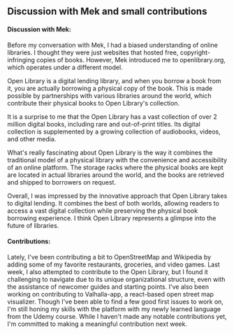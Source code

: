 ## Discussion with Mek and small contributions

#### Discussion with Mek:

Before my conversation with Mek, I had a biased understanding of online libraries. I thought they were just websites that hosted free, copyright-infringing copies of books. However, Mek introduced me to openlibrary.org, which operates under a different model.

Open Library is a digital lending library, and when you borrow a book from it, you are actually borrowing a physical copy of the book. This is made possible by partnerships with various libraries around the world, which contribute their physical books to Open Library's collection.

<!--more-->

It is a surprise to me that the Open Library has a vast collection of over 2 million digital books, including rare and out-of-print titles. Its digital collection is supplemented by a growing collection of audiobooks, videos, and other media.

What's really fascinating about Open Library is the way it combines the traditional model of a physical library with the convenience and accessibility of an online platform. The storage racks where the physical books are kept are located in actual libraries around the world, and the books are retrieved and shipped to borrowers on request.

Overall, I was impressed by the innovative approach that Open Library takes to digital lending. It combines the best of both worlds, allowing readers to access a vast digital collection while preserving the physical book borrowing experience. I think Open Library represents a glimpse into the future of libraries.

#### Contributions:

Lately, I've been contributing a bit to OpenStreetMap and Wikipedia by adding some of my favorite restaurants, groceries, and video games. Last week, I also attempted to contribute to the Open Library, but I found it challenging to navigate due to its unique organizational structure, even with the assistance of newcomer guides and starting points. I've also been working on contributing to Valhalla-app, a react-based open street map visualizer. Though I've been able to find a few good first issues to work on, I'm still honing my skills with the platform with my newly learned language from the Udemy course. While I haven't made any notable contributions yet, I'm committed to making a meaningful contribution next week.

